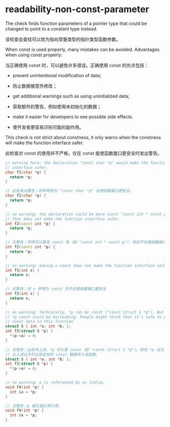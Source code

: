 # readability-non-const-parameter

The check finds function parameters of a pointer type that could be changed to point to a constant type instead.

该检查会查找可以改为指向常量类型的指针类型函数参数。

When const is used properly, many mistakes can be avoided. Advantages when using const properly:

当正确使用 const 时，可以避免许多错误。正确使用 const 的优点包括：

- prevent unintentional modification of data;
- 防止数据被意外修改；

- get additional warnings such as using uninitialized data;
- 获取额外的警告，例如使用未初始化的数据；

- make it easier for developers to see possible side effects.
- 使开发者更容易识别可能的副作用。

This check is not strict about constness, it only warns when the constness will make the function interface safer.

此检查对 const 的使用并不严格，仅在 const 能使函数接口更安全时发出警告。

```c++
// warning here; the declaration "const char *p" would make the function
// interface safer.
char f1(char *p) {
  return *p;
}

// 此处发出警告；将声明改为 "const char *p" 会使函数接口更安全。
char f1(char *p) {
  return *p;
}

// no warning; the declaration could be more const "const int * const p" but
// that does not make the function interface safer.
int f2(const int *p) {
  return *p;
}

// 无警告；声明可以更具 const 性（如 "const int * const p"），但这不会使函数接口更安全。
int f2(const int *p) {
  return *p;
}

// no warning; making x const does not make the function interface safer
int f3(int x) {
  return x;
}

// 无警告；将 x 声明为 const 并不会使函数接口更安全
int f3(int x) {
  return x;
}

// no warning; Technically, *p can be const ("const struct S *p"). But making
// *p const could be misleading. People might think that it's safe to pass
// const data to this function.
struct S { int *a; int *b; };
int f3(struct S *p) {
  *(p->a) = 0;
}

// 无警告；从技术上讲，*p 可以是 const（如 "const struct S *p"）。但将 *p 设为 const 可能会产生误导，
// 让人误以为可以安全地将 const 数据传入该函数。
struct S { int *a; int *b; };
int f3(struct S *p) {
  *(p->a) = 0;
}

// no warning; p is referenced by an lvalue.
void f4(int *p) {
  int &x = *p;
}

// 无警告；p 被左值引用引用。
void f4(int *p) {
  int &x = *p;
}
```
